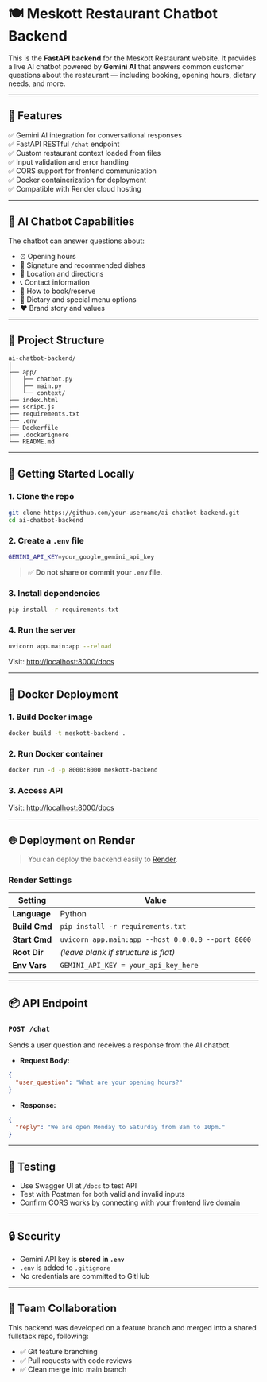 # 🍽️ Meskott Restaurant Chatbot Backend

This is the **FastAPI backend** for the Meskott Restaurant website. It provides a live AI chatbot powered by **Gemini AI** that answers common customer questions about the restaurant — including booking, opening hours, dietary needs, and more.

---

## 📌 Features

✅ Gemini AI integration for conversational responses  
✅ FastAPI RESTful `/chat` endpoint  
✅ Custom restaurant context loaded from files  
✅ Input validation and error handling  
✅ CORS support for frontend communication  
✅ Docker containerization for deployment  
✅ Compatible with Render cloud hosting

---

## 🧠 AI Chatbot Capabilities

The chatbot can answer questions about:

- ⏰ Opening hours  
- 🍲 Signature and recommended dishes  
- 📍 Location and directions  
- 📞 Contact information  
- 🧾 How to book/reserve  
- 🥗 Dietary and special menu options  
- ❤️ Brand story and values  

---

## 📁 Project Structure

```
ai-chatbot-backend/
│
├── app/
│   ├── chatbot.py            
│   ├── main.py              
│   └── context/             
├── index.html               
├── script.js                
├── requirements.txt         
├── .env                      
├── Dockerfile                
├── .dockerignore             
└── README.md                
```

---

## 🚀 Getting Started Locally

### 1. Clone the repo

```bash
git clone https://github.com/your-username/ai-chatbot-backend.git
cd ai-chatbot-backend
```

### 2. Create a `.env` file

```bash
GEMINI_API_KEY=your_google_gemini_api_key
```

> ✅ **Do not share or commit your `.env` file.**

### 3. Install dependencies

```bash
pip install -r requirements.txt
```

### 4. Run the server

```bash
uvicorn app.main:app --reload
```

Visit: [http://localhost:8000/docs](http://localhost:8000/docs)

---

## 🐳 Docker Deployment

### 1. Build Docker image

```bash
docker build -t meskott-backend .
```

### 2. Run Docker container

```bash
docker run -d -p 8000:8000 meskott-backend
```

### 3. Access API

Visit: [http://localhost:8000/docs](http://localhost:8000/docs)

---

## 🌐 Deployment on Render

> You can deploy the backend easily to [Render](https://render.com).

### Render Settings

| Setting         | Value                              |
|-----------------|------------------------------------|
| **Language**    | Python                             |
| **Build Cmd**   | `pip install -r requirements.txt`  |
| **Start Cmd**   | `uvicorn app.main:app --host 0.0.0.0 --port 8000` |
| **Root Dir**    | *(leave blank if structure is flat)* |
| **Env Vars**    | `GEMINI_API_KEY = your_api_key_here` |

---

## 📦 API Endpoint

### `POST /chat`

Sends a user question and receives a response from the AI chatbot.

- **Request Body:**

```json
{
  "user_question": "What are your opening hours?"
}
```

- **Response:**

```json
{
  "reply": "We are open Monday to Saturday from 8am to 10pm."
}
```

---

## 🧪 Testing

- Use Swagger UI at `/docs` to test API
- Test with Postman for both valid and invalid inputs
- Confirm CORS works by connecting with your frontend live domain

---

## 🔒 Security

- Gemini API key is **stored in `.env`**
- `.env` is added to `.gitignore`
- No credentials are committed to GitHub

---

## 👥 Team Collaboration

This backend was developed on a feature branch and merged into a shared fullstack repo, following:

- ✅ Git feature branching
- ✅ Pull requests with code reviews
- ✅ Clean merge into main branch
